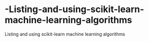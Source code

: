 # -Listing-and-using-scikit-learn-machine-learning-algorithms
 Listing and using scikit-learn machine learning algorithms
